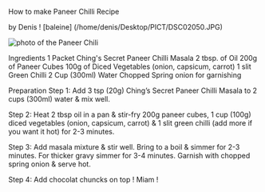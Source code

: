 How to make Paneer Chilli Recipe

by Denis !  [baleine] (/home/denis/Desktop/PICT/DSC02050.JPG)

![photo of the Paneer Chili](http://www.foodista.com/sites/default/files/styles/thumb_270x175/public/Paneer%20Chilli.jpg)

Ingredients
1 Packet Ching's Secret Paneer Chilli Masala
2 tbsp. of Oil
200g of Paneer Cubes
100g of Diced Vegetables (onion, capsicum, carrot)
1 slit Green Chilli
2 Cup (300ml) Water
Chopped Spring onion for garnishing

Preparation
Step 1:
Add 3 tsp (20g) Ching’s Secret Paneer Chilli Masala to 2 cups (300ml) water & mix well.

Step 2:
Heat 2 tbsp oil in a pan & stir-fry 200g paneer cubes, 1 cup (100g) diced vegetables (onion, capsicum, carrot) & 1 slit green chilli (add more if you want it hot) for 2-3 minutes.

Step 3:
Add masala mixture & stir well. Bring to a boil & simmer for 2-3 minutes. For thicker gravy simmer for 3-4 minutes.
Garnish with chopped spring onion & serve hot.

Step 4:
Add chocolat chuncks on top ! Miam !
